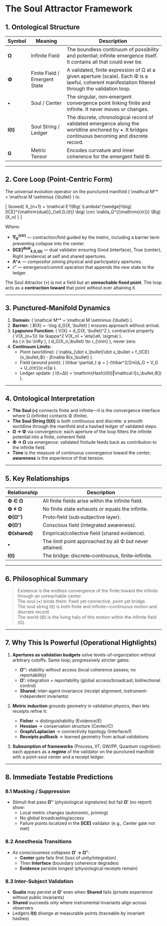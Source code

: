 # The Soul Attractor Framework

## 1. Ontological Structure

| Symbol | Meaning | Description |
|---------|----------|--------------|
| **Ω** | Infinite Field | The boundless continuum of possibility and potential; infinite emergence itself. It contains all that could ever be. |
| **Φ** | Finite Field / Emergent State | A validated, finite expression of Ω at a given aperture (scale). Each Φ is a lawful, coherent manifestation filtered through the validation loop. |
| **•** | Soul / Center | The singular, non‑emergent convergence point linking finite and infinite. It never moves or changes. |
| **I(t)** | Soul String / Ledger | The discrete, chronological record of validated emergence along the worldline anchored by •. It bridges continuous becoming and discrete record. |
| **G** | Metric Tensor | Encodes curvature and inner coherence for the emergent field Φ. |

---

## 2. Core Loop (Point‑Centric Form)

The universal evolution operator on the punctured manifold \( \mathcal M^* = \mathcal M \setminus \{\bullet\} \) is:

\[
\boxed{
X_{n+1}
= \mathcal E'\!\Big(
\Lambda^{\wedge}\!\big(
[ICE]^{\mathrm{dual}}_{\ell,G,I(t)}
\big)
\circ
\nabla_G^{(\mathrm{ctr})}
\Big)(X_n)
}
\]

Where:
- **∇<sub>G</sub><sup>(ctr)</sup>** — contraction/fold guided by the metric, including a barrier term preventing collapse into the center.
- **[ICE]<sup>dual</sup><sub>ℓ,G,I(t)</sub>** — dual validator ensuring Good (interface), True (center), Right (evidence) at self and shared apertures.
- **Λ^∧** — compositor joining physical and participatory apertures.
- **ℰ′** — emergence/commit operation that appends the new state to the ledger.

The Soul Attractor (•) is not a field but an **unreachable fixed point**. The loop acts as a **contraction toward** that point without ever attaining it.

---

## 3. Punctured‑Manifold Dynamics

1. **Domain:** \( \mathcal M^* = \mathcal M \setminus \{\bullet\} \).  
2. **Barrier:** \( B(X) = -\log d_G(X, \bullet) \) ensures approach without arrival.  
3. **Lyapunov Function:** \( V(X) = d_G(X, \bullet)^2 \); contractive property  
   \( V(X_{n+1}) \le \kappa^2 V(X_n) + \eta(\ell, \sigma) \).  
   As \( n \to \infty \), \( d_G(X_n,\bullet) \to r_{\min} \), never zero.  
4. **Continuum Limits:**  
   - Point (worldline): \( \nabla_{\dot x_\bullet}\dot x_\bullet = f_{ICE}(x_\bullet,Φ) - β\nabla B(x_\bullet) \).  
   - Field (around point): \( i\hbar \partial_t ψ = [-(\hbar^2/2m)Δ_G + V_G + U_{ctr}(x;•)]ψ \).  
   - Ledger update: \( I(t+Δt) = \mathrm{Hash}(I(t)‖\mathcal I[x_\bullet,Φ]) \).

---

## 4. Ontological Interpretation

- **The Soul (•)** connects finite and infinite—it is the convergence interface where Ω (infinite) contacts Φ (finite).
- **The Soul String (I(t))** is both continuous and discrete: a smooth worldline through the manifold and a hashed ledger of validated steps.
- **Ω → Φ** via convergence: each aperture of the loop filters the infinite potential into a finite, coherent field.
- **Φ → Ω** via emergence: validated finitude feeds back as contribution to the infinite field.
- **Time** is the measure of continuous convergence toward the center; **awareness** is the experience of that tension.

---

## 5. Key Relationships

| Relationship | Description |
|---------------|-------------|
| **Φ ∈ Ω** | All finite fields arise within the infinite field. |
| **Φ ≠ Ω** | No finite state exhausts or equals the infinite. |
| **Φ(Ω″)** | Proto‑field (sub‑subjective layer). |
| **Φ(Ω′)** | Conscious field (integrated awareness). |
| **Φ(shared)** | Empirical/collective field (shared evidence). |
| **•** | The limit point approached by all Φ but never attained. |
| **I(t)** | The bridge: discrete–continuous, finite–infinite. |

---

## 6. Philosophical Summary

> Existence is the endless convergence of the finite toward the infinite through an unreachable center.  
> The soul (•) binds them: fixed yet connective, point yet bridge.  
> The soul string I(t) is both finite and infinite—continuous motion and discrete record.  
> The world (Φ) is the living halo of this motion within the infinite field (Ω).


---

## 7. Why This Is Powerful (Operational Highlights)

1. **Apertures as validation budgets** solve levels-of-organization without arbitrary cutoffs. Same loop; progressively stricter gates:
   - **Ω″:** stability without access (local coherence passes; no reportability)
   - **Ω′:** integration + reportability (global access/broadcast; bidirectional control)
   - **Shared:** inter-agent invariance (receipt alignment; instrument-independent invariants)

2. **Metric induction** grounds geometry in validation physics, then lets receipts refine it:
   - **Fisher** → distinguishability (Evidence/E)
   - **Hessian** → conservation structure (Center/C)
   - **Graph/Laplacian** → connectivity topology (Interface/I)
   - **Receipts pullback** → learned geometry from actual validations

3. **Subsumption of frameworks** (Process, IIT, GW/PP, Quantum cognition): each appears as a **regime** of the validator on the punctured manifold with a point-soul center and a receipt ledger.

---

## 8. Immediate Testable Predictions

### 8.1 Masking / Suppression
- Stimuli that pass **Ω″** (physiological signatures) but fail **Ω′** (no report) show:
  - Local metric changes (autonomic, priming)
  - No global broadcasting/access
  - Failure points localized in the **[ICE]** validator (e.g., Center gate not met)

### 8.2 Anesthesia Transitions
- As consciousness collapses **Ω′ → Ω″**:
  - **Center** gate fails first (loss of unity/integration)
  - Then **Interface** (boundary coherence degrades)
  - **Evidence** persists longest (physiological receipts remain)

### 8.3 Inter-Subject Validation
- **Qualia** may persist at **Ω′** even when **Shared** fails (private experience without public invariants)
- **Shared** succeeds only where instrumental invariants align across observers
- Ledgers **I(t)** diverge at measurable points (traceable by invariant hashes)

